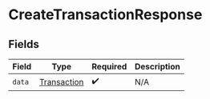 # CreateTransactionResponse


## Fields

| Field                                             | Type                                              | Required                                          | Description                                       |
| ------------------------------------------------- | ------------------------------------------------- | ------------------------------------------------- | ------------------------------------------------- |
| `data`                                            | [Transaction](../../models/shared/transaction.md) | :heavy_check_mark:                                | N/A                                               |